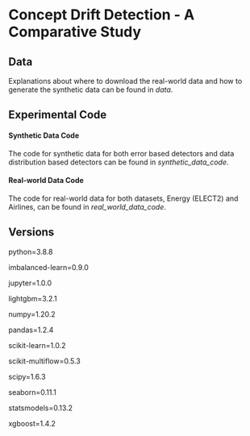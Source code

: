 # Concept Drift Detection - A Comparative Study
## Data 
Explanations about where to download the real-world data and how to generate the synthetic data can be found in _data_.
## Experimental Code
#### Synthetic Data Code
The code for synthetic data for both error based detectors and data distribution based detectors can be found in _synthetic_data_code_.
#### Real-world Data Code
The code for real-world data for both datasets, Energy (ELECT2) and Airlines, can be found in _real_world_data_code_.
## Versions
python=3.8.8 

imbalanced-learn=0.9.0

jupyter=1.0.0

lightgbm=3.2.1

numpy=1.20.2

pandas=1.2.4

scikit-learn=1.0.2

scikit-multiflow=0.5.3

scipy=1.6.3

seaborn=0.11.1

statsmodels=0.13.2

xgboost=1.4.2



